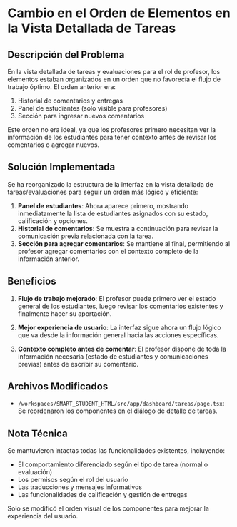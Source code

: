 # Cambio en el Orden de Elementos en la Vista Detallada de Tareas

## Descripción del Problema

En la vista detallada de tareas y evaluaciones para el rol de profesor, los elementos estaban organizados en un orden que no favorecía el flujo de trabajo óptimo. El orden anterior era:

1. Historial de comentarios y entregas
2. Panel de estudiantes (solo visible para profesores)
3. Sección para ingresar nuevos comentarios

Este orden no era ideal, ya que los profesores primero necesitan ver la información de los estudiantes para tener contexto antes de revisar los comentarios o agregar nuevos.

## Solución Implementada

Se ha reorganizado la estructura de la interfaz en la vista detallada de tareas/evaluaciones para seguir un orden más lógico y eficiente:

1. **Panel de estudiantes**: Ahora aparece primero, mostrando inmediatamente la lista de estudiantes asignados con su estado, calificación y opciones.
2. **Historial de comentarios**: Se muestra a continuación para revisar la comunicación previa relacionada con la tarea.
3. **Sección para agregar comentarios**: Se mantiene al final, permitiendo al profesor agregar comentarios con el contexto completo de la información anterior.

## Beneficios

1. **Flujo de trabajo mejorado**: El profesor puede primero ver el estado general de los estudiantes, luego revisar los comentarios existentes y finalmente hacer su aportación.

2. **Mejor experiencia de usuario**: La interfaz sigue ahora un flujo lógico que va desde la información general hacia las acciones específicas.

3. **Contexto completo antes de comentar**: El profesor dispone de toda la información necesaria (estado de estudiantes y comunicaciones previas) antes de escribir su comentario.

## Archivos Modificados

- `/workspaces/SMART_STUDENT_HTML/src/app/dashboard/tareas/page.tsx`: Se reordenaron los componentes en el diálogo de detalle de tareas.

## Nota Técnica

Se mantuvieron intactas todas las funcionalidades existentes, incluyendo:
- El comportamiento diferenciado según el tipo de tarea (normal o evaluación)
- Los permisos según el rol del usuario
- Las traducciones y mensajes informativos
- Las funcionalidades de calificación y gestión de entregas

Solo se modificó el orden visual de los componentes para mejorar la experiencia del usuario.
